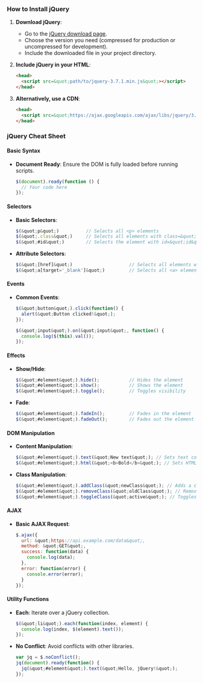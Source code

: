 ### How to Install jQuery

1. **Download jQuery**:

   - Go to the [jQuery download page](https://jquery.com/download/).
   - Choose the version you need (compressed for production or uncompressed for development).
   - Include the downloaded file in your project directory.

2. **Include jQuery in your HTML**:

   ```html
   <head>
     <script src=&quot;path/to/jquery-3.7.1.min.js&quot;></script>
   </head>
   ```

3. **Alternatively, use a CDN**:
   ```html
   <head>
     <script src=&quot;https://ajax.googleapis.com/ajax/libs/jquery/3.7.1/jquery.min.js&quot;></script>
   </head>
   ```

### jQuery Cheat Sheet

#### Basic Syntax

- **Document Ready**: Ensure the DOM is fully loaded before running scripts.
  ```javascript
  $(document).ready(function () {
  	// Your code here
  });
  ```

#### Selectors

- **Basic Selectors**:

  ```javascript
  $(&quot;p&quot;)          // Selects all <p> elements
  $(&quot;.class&quot;)     // Selects all elements with class=&quot;class&quot;
  $(&quot;#id&quot;)        // Selects the element with id=&quot;id&quot;
  ```

- **Attribute Selectors**:
  ```javascript
  $(&quot;[href]&quot;)                     // Selects all elements with an href attribute
  $(&quot;a[target='_blank']&quot;)         // Selects all <a> elements with target=&quot;_blank&quot;
  ```

#### Events

- **Common Events**:

  ```javascript
  $(&quot;button&quot;).click(function() {
    alert(&quot;Button clicked!&quot;);
  });

  $(&quot;input&quot;).on(&quot;input&quot;, function() {
    console.log($(this).val());
  });
  ```

#### Effects

- **Show/Hide**:

  ```javascript
  $(&quot;#element&quot;).hide();           // Hides the element
  $(&quot;#element&quot;).show();           // Shows the element
  $(&quot;#element&quot;).toggle();         // Toggles visibility
  ```

- **Fade**:
  ```javascript
  $(&quot;#element&quot;).fadeIn();         // Fades in the element
  $(&quot;#element&quot;).fadeOut();        // Fades out the element
  ```

#### DOM Manipulation

- **Content Manipulation**:

  ```javascript
  $(&quot;#element&quot;).text(&quot;New text&quot;); // Sets text content
  $(&quot;#element&quot;).html(&quot;<b>Bold</b>&quot;); // Sets HTML content
  ```

- **Class Manipulation**:
  ```javascript
  $(&quot;#element&quot;).addClass(&quot;newClass&quot;); // Adds a class
  $(&quot;#element&quot;).removeClass(&quot;oldClass&quot;); // Removes a class
  $(&quot;#element&quot;).toggleClass(&quot;active&quot;); // Toggles a class
  ```

#### AJAX

- **Basic AJAX Request**:
  ```javascript
  $.ajax({
    url: &quot;https://api.example.com/data&quot;,
    method: &quot;GET&quot;,
    success: function(data) {
      console.log(data);
    },
    error: function(error) {
      console.error(error);
    }
  });
  ```

#### Utility Functions

- **Each**: Iterate over a jQuery collection.

  ```javascript
  $(&quot;li&quot;).each(function(index, element) {
    console.log(index, $(element).text());
  });
  ```

- **No Conflict**: Avoid conflicts with other libraries.
  ```javascript
  var jq = $.noConflict();
  jq(document).ready(function() {
    jq(&quot;#element&quot;).text(&quot;Hello, jQuery!&quot;);
  });
  ```
